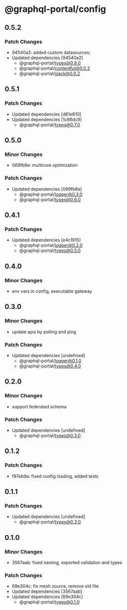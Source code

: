 # @graphql-portal/config

## 0.5.2

### Patch Changes

- 94540a2: added custom datasources;
- Updated dependencies [94540a2]
  - @graphql-portal/types@0.8.0
  - @graphql-portal/contentful@0.0.2
  - @graphql-portal/slack@0.0.2

## 0.5.1

### Patch Changes

- Updated dependencies [d61e610]
- Updated dependencies [1c86dc9]
  - @graphql-portal/types@0.7.0

## 0.5.0

### Minor Changes

- 069fb8e: multicore optimization

### Patch Changes

- Updated dependencies [069fb8e]
  - @graphql-portal/logger@0.3.0
  - @graphql-portal/types@0.6.0

## 0.4.1

### Patch Changes

- Updated dependencies [e4c1915]
  - @graphql-portal/logger@0.2.0
  - @graphql-portal/types@0.5.0

## 0.4.0

### Minor Changes

- env vars in config, executable gateway

## 0.3.0

### Minor Changes

- update apis by polling and ping

### Patch Changes

- Updated dependencies [undefined]
  - @graphql-portal/logger@0.1.0
  - @graphql-portal/types@0.4.0

## 0.2.0

### Minor Changes

- support federated schema

### Patch Changes

- Updated dependencies [undefined]
  - @graphql-portal/types@0.3.0

## 0.1.2

### Patch Changes

- f97eb9a: fixed config loading, added tests

## 0.1.1

### Patch Changes

- Updated dependencies [undefined]
  - @graphql-portal/types@0.2.0

## 0.1.0

### Minor Changes

- 3567aab: fixed naming, exported validation and types

### Patch Changes

- 69e304c: fix mesh source, remove old file
- Updated dependencies [3567aab]
- Updated dependencies [69e304c]
  - @graphql-portal/types@0.1.0
